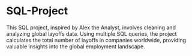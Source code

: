 # SQL-Project

This SQL project, inspired by Alex the Analyst, involves cleaning and analyzing global layoffs data. Using multiple SQL queries, the project calculates the total number of layoffs in companies worldwide, providing valuable insights into the global employment landscape.
